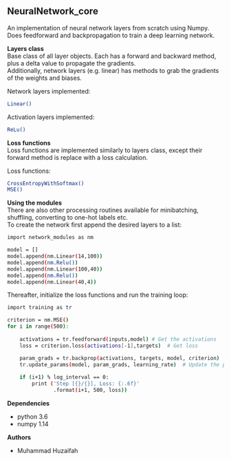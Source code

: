 ## NeuralNetwork_core

An implementation of neural network layers from scratch using Numpy.  
Does feedforward and backpropagation to train a deep learning network.  

**Layers class**  
Base class of all layer objects. Each has a forward and backward method, plus a delta value to propagate the gradients.  
Additionally, network layers (e.g. linear) has methods to grab the gradients of the weights and biases.  

Network layers implemented:

```bash
Linear()
```
Activation layers implemented:
```bash
ReLu()
```		
**Loss functions**  
Loss functions are implemented similarly to layers class, except their forward method is replace with a loss calculation.

Loss functions:
```bash
CrossEntropyWithSoftmax()
MSE()
```
**Using the modules**  
There are also other processing routines available for minibatching, shuffling, converting to one-hot labels etc.  
To create the network first append the desired layers to a list:
```bash
import network_modules as nm

model = []
model.append(nm.Linear(14,100))
model.append(nm.Relu())
model.append(nm.Linear(100,40))
model.append(nm.Relu())
model.append(nm.Linear(40,4))
```
Thereafter, initialize the loss functions and run the training loop:
```bash
import training as tr

criterion = nm.MSE()
for i in range(500):
    
    activations = tr.feedforward(inputs,model) # Get the activations
    loss = criterion.loss(activations[-1],targets)  # Get loss

    param_grads = tr.backprop(activations, targets, model, criterion)  # Get the gradients
    tr.update_params(model, param_grads, learning_rate)  # Update the parameters using SGD
    
    if (i+1) % log_interval == 0:
        print ('Step [{}/{}], Loss: {:.6f}' 
               .format(i+1, 500, loss))
```
**Dependencies**  
* python 3.6  
* numpy 1.14  

**Authors**  
* Muhammad Huzaifah






